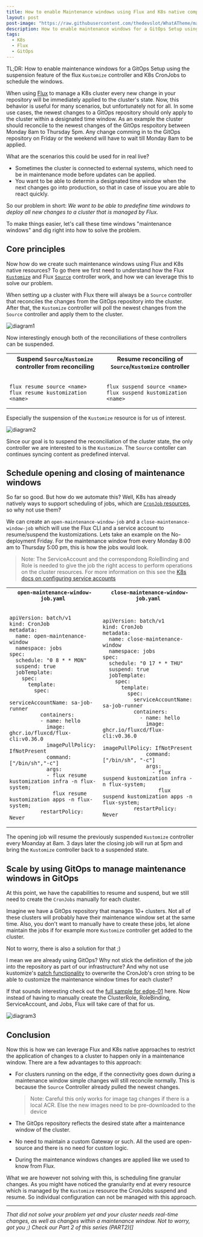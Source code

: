 ```yaml
---
title: How to enable Maintenance windows using Flux and K8s native components.
layout: post
post-image: "https://raw.githubusercontent.com/thedevslot/WhatATheme/master/assets/images/What%20is%20Jekyll%20and%20How%20to%20use%20it.png?token=AHMQUELVG36IDSA4SZEZ5P26Z64IW"
description: How to enable maintenance windows for a GitOps Setup using the suspension feature of the flux `Kustomize` controller and K8s CronJobs to schedule the windows
tags:
  - K8s
  - Flux
  - GitOps
---
```


TL;DR: How to enable maintenance windows for a GitOps Setup using the suspension feature of the flux `Kustomize` controller and K8s CronJobs to schedule the windows.

When using [Flux](https://fluxcd.io/flux/) to manage a K8s cluster every new change in your repository will be immediately applied to the cluster's state. Now, this behavior is useful for many scenarios, but unfortunately not for all.
In some use cases, the newest changes to a GitOps repository should only apply to the cluster within a designated time window.
As an example the cluster should reconcile to the newest changes of the GitOps respoitory between Monday 8am to Thursday 5pm. Any change comming in to the GitOps repository on Friday or the weekend will have to wait till Monday 8am to be applied.

What are the scenarios this could be used for in real live?

- Sometimes the cluster is connected to external systems, which need to be in maintenance mode before updates can be applied.
- You want to be able to determin a designated time window when the next changes go into production, so that in case of issue you are able to react quickly.

So our problem in short:
_We want to be able to predefine time windows to deploy all new changes to a cluster that is managed by Flux._

To make things easier, let's call these time windows "maintenance windows" and dig right into how to solve the problem.

## Core principles

Now how do we create such maintenance windows using Flux and K8s native resources?
To go there we first need to understand how the Flux [`Kustomize`](https://fluxcd.io/flux/components/kustomize/) and Flux [`Source`](https://fluxcd.io/flux/components/source/) controller work, and how we can leverage this to solve our problem.

When setting up a cluster with Flux there will always be a `Source` controller that reconciles the changes from the GitOps repository into the cluster.
After that, the `Kustomize` controller will poll the newest changes from the `Source` controller and apply them to the cluster.

![diagram1](../assets/images/blog-posts/2020-04-21-mw-pt1/diagram1.gif)

Now interestingly enough both of the reconciliations of these controllers can be suspended.

<table>
<tr>
<th>Suspend <code >Source</code >/<code >Kustomize</code > controller from reconciling </th>
<th>Resume reconciling of <code >Source</code >/<code >Kustomize</code > controller</th>
</tr>
<tr>
<td>
  
<pre><code>
flux resume source <span>&#60;</span>name<span>&#62;</span>
flux resume kustomization <span>&#60;</span>name<span>&#62;</span>
</code></pre>
  
</td>
<td>

<pre><code>
flux suspend source <span>&#60;</span>name<span>&#62;</span>
flux suspend kustomization <span>&#60;</span>name<span>&#62;</span>
</code></pre>

</td>
</tr>
</table>


Especially the suspension of the `Kustomize` resource is for us of interest.

![diagram2](../assets/images/blog-posts/2020-04-21-mw-pt1/diagram2.gif)

Since our goal is to suspend the reconciliation of the cluster state, the only controller we are interested to is the `Kustomize`. The `Source` contoller can continues syncing content as predefined interval.

## Schedule opening and closing of maintenance windows

So far so good. But how do we automate this?
Well, K8s has already natively ways to support scheduling of jobs, which are [`CronJob` resources](https://kubernetes.io/docs/concepts/workloads/controllers/cron-jobs/), so why not use them?

We can create an `open-maintenance-window-job` and a `close-maintenance-window-job` which will use the Flux CLI and a service account to resume/suspend the kustomizations.
Lets take an example on the No-deployment Friday. For the maintenance window from every Monday 8:00 am to Thursday 5:00 pm, this is how the jobs would look.

> Note: The ServiceAccount and the correspondong RoleBinding and Role is needed to give the job the right access to perform operations on the cluster resources. For more information on this see the [K8s docs on configuring service accounts](https://kubernetes.io/docs/tasks/configure-pod-container/configure-service-account/)

<table>
<tr>
<th><code > open-maintenance-window-job.yaml</code ></th>
<th><code > close-maintenance-window-job.yaml</code ></th>
</tr>
<tr>
<td>
  
<pre class="yaml"><code >
apiVersion: batch/v1 
kind: CronJob
metadata:
  name: open-maintenance-window
  namespace: jobs
spec:
  schedule: "0 8 * * MON"
  suspend: true
  jobTemplate:
    spec:
      template:
        spec:
          serviceAccountName: sa-job-runner
          containers:
          - name: hello
            image: ghcr.io/fluxcd/flux-cli:v0.36.0
            imagePullPolicy: IfNotPresent
            command: ["/bin/sh","-c"]
            args: 
            - flux resume kustomization infra -n flux-system;
              flux resume kustomization apps -n flux-system;
          restartPolicy: Never
</code></pre>
  
</td>
<td>
<pre class="yaml"><code >
apiVersion: batch/v1
kind: CronJob
metadata:
  name: close-maintenance-window
  namespace: jobs
spec:
  schedule: "0 17 * * THU"
  suspend: true
  jobTemplate:
    spec:
      template:
        spec:
          serviceAccountName: sa-job-runner
          containers:
            - name: hello
              image: ghcr.io/fluxcd/flux-cli:v0.36.0
              imagePullPolicy: IfNotPresent
              command: ["/bin/sh", "-c"]
              args:
                - flux suspend kustomization infra -n flux-system; 
                  flux suspend kustomization apps -n flux-system;
          restartPolicy: Never
</code></pre>

</td>
</tr>
</table>

The opening job will resume the previously suspended `Kustomize` controller every Moanday at 8am. 3 days later the closing job will run at 5pm and bring the `Kustomize` controller back to a suspended state.

## Scale by using GitOps to manage maintenance windows in GitOps

At this point, we have the capabilities to resume and suspend, but we still need to create the `CronJobs` manually for each cluster.

Imagine we have a GitOps repository that manages 10+ clusters. Not all of these clusters will probably have their maintenance window set at the same time. Also, you don't want to manually have to create these jobs, let alone maintain the jobs if for example more `Kustomize` controller get added to the cluster.

Not to worry, there is also a solution for that ;)

I mean we are already using GitOps? Why not stick the definition of the job into the repository as part of our infrastructure?
And why not use kustomize's [patch functionality](https://kubernetes.io/docs/tasks/manage-kubernetes-objects/kustomization/#customizing) to overwrite the CronJob's cron string to be able to customize the maintenance window times for each cluster?

If that sounds interesting check out the [full sample for edge-01](https://github.com/MahrRah/flux-maintanance-windows-sample/tree/master/clusters/edge-01) here.
Now instead of having to manually create the ClusterRole, RoleBinding, ServiceAccount, and Jobs, Flux will take care of that for us.

![diagram3](../assets/images/blog-posts/2020-04-21-mw-pt1/diagram3.gif)

## Conclusion

Now this is how we can leverage Flux and K8s native approaches to restrict the application of changes to a cluster to happen only in a maintenance window.
There are a few advantages to this approach:

- For clusters running on the edge, if the connectivity goes down during a maintenance window simple changes will still reconcile normally. This is because the `Source` Controller already pulled the newest changes.
  
  > Note: Careful this only works for image tag changes if there is a local ACR. Else the new images need to be pre-downloaded to the device
- The GitOps repository reflects the desired state after a maintenance window of the cluster.
- No need to maintain a custom Gateway or such. All the used are open-source and there is no need for custom logic.
- During the maintenance windows changes are applied like we used to know from Flux.

What we are however not solving with this, is scheduling fine granular changes. As you might have noticed the granularity end at every resource which is managed by the `Kustomize` resource the CronJobs suspend and resume. So individual configuration can not be managed with this approach.

---

_That did not solve your problem yet and your cluster needs real-time changes, as well as changes within a maintenance window. Not to worry, got you ;) Check our Part 2 of this series (PART2)[]_
